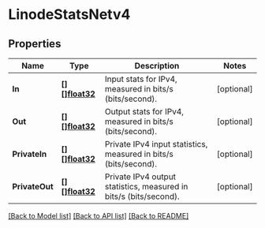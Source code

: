 # LinodeStatsNetv4

## Properties

Name | Type | Description | Notes
------------ | ------------- | ------------- | -------------
**In** | [**[][]float32**](array.md) | Input stats for IPv4, measured in bits/s (bits/second). | [optional] 
**Out** | [**[][]float32**](array.md) | Output stats for IPv4, measured in bits/s (bits/second). | [optional] 
**PrivateIn** | [**[][]float32**](array.md) | Private IPv4 input statistics, measured in bits/s (bits/second). | [optional] 
**PrivateOut** | [**[][]float32**](array.md) | Private IPv4 output statistics, measured in bits/s (bits/second). | [optional] 

[[Back to Model list]](../README.md#documentation-for-models) [[Back to API list]](../README.md#documentation-for-api-endpoints) [[Back to README]](../README.md)


